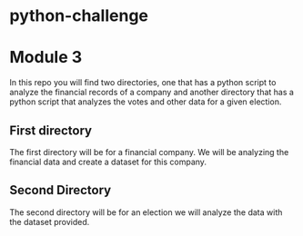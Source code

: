 # python-challenge

# Module 3 

In this repo you will find two directories, one that has a python script to analyze the financial records of a company and another directory that has a python script  that analyzes the votes  and other data for a given election.

## First directory 

The first directory will be for a financial company. We will be analyzing the financial data and create a dataset for this company.

## Second Directory 

The second directory will be for an election we will analyze the data with the dataset provided.
